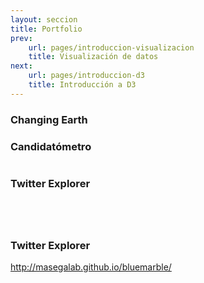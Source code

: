 ```yaml
---
layout: seccion
title: Portfolio
prev:
    url: pages/introduccion-visualizacion
    title: Visualización de datos
next:
    url: pages/introduccion-d3
    title: Introducción a D3
---
```


### Changing Earth

### Candidatómetro

<img src="{{site.baseurl}}/pages/img/portfolio/candidatometro.png" alt="" class="img-responsive">

### Twitter Explorer
<img src="{{site.baseurl}}/pages/img/portfolio/twitter-explorer.png" alt="" class="img-responsive">

###
<img src="{{site.baseurl}}/pages/img/portfolio/hdi-explorer.png" alt="" class="img-responsive">

<img src="{{site.baseurl}}/pages/img/portfolio/changing-earth.png" alt="" class="img-responsive">

### Twitter Explorer

http://masegalab.github.io/bluemarble/